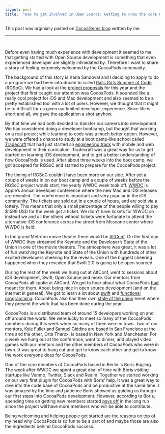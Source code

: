 ```yaml
---
layout: post
title:  "How to get involved in Open Source: Getting to know the core members of the CocoaPods community"
---
```


This post was orginially posted on [CocoaGems blog](http://cocoagems.github.io/blog/how-to-get-involved-in-open-source-getting-to-know-cocoapods/) written by me.

---
<br>

<p class="intro"><span class="dropcap"></span>Before even having much experience with development it seemed to me that getting started with Open Source development is something
that even experienced developer are slightly intimidated by. Therefore I want to share a  story of feeling extremely welcomed by the CocoaPods community.</p>

The background of this story is Karla Sandoval and I deciding to apply to do a program we
had been introduced to called <a href="http://railsgirlssummerofcode.org">Rails Girls Summer of Code</a> (RGSoC). We had a look at the
<a href="https://github.com/rails-girls-summer-of-code/projects/issues">project proposals</a> for this year and the project that first caught our attention was CocoaPods. It sounded like a really cool project for iOS and Mac development and also seemed to be a pretty established tool with a lot of users. However, we thought that it might be to difficult for us given our limited developer experience. Since life is short and all, we gave the application a shot anyhow.

By that time we had both decided to transfer our careers into development. We had considered
doing a developer bootcamp, but thought that working on a real project while learning to code was a much better option. However, we were offered a chance to study at a boot camp-like school called <a href="http://tradecrafted.com/">Tradecraft</a> that had just started an <a  href="https://medium.com/@Tradecraft/entry-level-and-early-stage-are-not-the-same-thing-963ae6192030">engineering track</a> with mobile and web development in their curriculum. Tradecraft was a great way for us to get started on learning iOS development,
and to get a better understanding of how CocoaPods is used. After about three weeks into the
boot camp, we got accepted for RGSoC and started to prepare for the CocoaPods project.

The timing of RGSoC couldn’t have been more on our side. After yet a couple of weeks in on
our boot camp and a couple of weeks before the RGSoC project would start, the yearly WWDC
week took off. <a href="https://developer.apple.com/wwdc/">WWDC</a> is Apple’s annual developer conference where the new Mac and iOS releases are revealed. The conference is important and very popular in the iOS community. The tickets are sold out in a couple of hours, and are sold via a lottery. This means that only a small percentage of the people willing to pay $1599 USD for the week get a ticket. We didn’t have tickets for WWDC so instead we and all the others without tickets were fortunate to attend the alternative iOS conference across the street from Moscone center where WWDC is held.

In the grand Metreon movie theater there would be <a href="http://altconf.com/">AltConf</a>. On the first day of WWDC they streamed the Keynote and the Developer’s State of the Union in one of the movie theaters. The atmosphere was great, it was a lot of fun watching the Keynote and State of the Union with hundreds of other excited developers cheering for the reveals. One of the biggest cheering happened when they revealed that Swift 2.0 is going to be open sourced.

During the rest of the week we hung out at AltConf, went to sessions about iOS development,
Swift, Open Source and more. Our mentors from CocoaPods all spoke at AltConf. We got to hear
about what CocoaPods <a href="https://realm.io/news/altconf-samuel-e-giddins-an-oss-education/"> had meant for them</a>. About <a href="https://realm.io/news/altconf-orta-therox-being-nice-in-open-source/">being nice</a> in open source development (and on
the internet in general). We got to learn a lot about <a href="https://realm.io/news/altconf-boris-bugling-swift-funtime/">swift</a> and <a href="https://realm.io/news/altconf-kyle-fuller-practical-declarative-programming/">functional programming</a>. CocoaPods also had their own <a href="http://blog.cocoapods.org/2015-CocoaPods-State-of-the-Union/">state of the union</a> event where they present the work that has been done during the year.

CocoaPods is a distributed team of around 15 developers working on and off around the world.
We were lucky to meet so many of the CocoaPods members during this week when so many of them
were in town. Two of our mentors, Kyle Fuller and Samuel Giddins are based in San Francisco
at the time and the other, Orta Therox, is based in New York and Manchester. For a week we
hung out at the conference, went to dinner, and played video games with our mentors and the
other members of CocoaPods who were in town. It was great to hang out and get to know each
other and get to know the work everyone does for CocoaPods.

One of the core members of CocoaPods based in Berlin is Boris Bügling. The week after WWDC
we spent a great deal of time with Boris visiting startups like Venmo, Twitter, Slack and Realm. Together we started working on our very first plugin for CocoaPods with Boris’ help. It was a great way to dive into the code base of CocoaPods and be productive at the same time. I was amazed by the time and patience Boris showed us guiding us through our first steps into CocoaPods development. However, according to Boris, spending time on getting new members started <a href="http://blog.cocoapods.org/starting-open-source/">pays off</a> in the long run since the project will have more members who will be able to contribute.

Being welcoming and helping people get started are the reasons on top of my head why CocoaPods is so fun to be a part of and maybe those are also the ingredients behind CocoaPods success.
